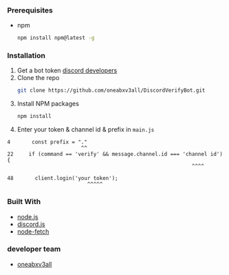 
### Prerequisites

* npm
  ```sh
  npm install npm@latest -g
  ```

### Installation

1. Get a bot token [discord developers](https://discord.com/developers)
2. Clone the repo
   ```sh
   git clone https://github.com/oneabxv3all/DiscordVerifyBot.git
   ```
3. Install NPM packages
   ```sh
   npm install
   ```
4. Enter your  token & channel id & prefix in `main.js`
  ```
  4       const prefix = "."
                          ^^
  22     if (command == 'verify' && message.channel.id === 'channel id'){
                                                              ^^^^
                                                              
  48       client.login('your token');
                            ^^^^^
   ```





### Built With
* [node.js](https://nodejs.dev/)
* [discord.js](https://discord.js.org/)
* [node-fetch](https://www.npmjs.com/package/node-fetch)




### developer team
* [oneabxv3all](https://github.com/oneabxv3all)

